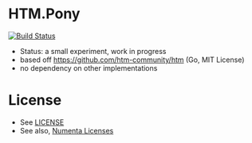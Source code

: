 # HTM.Pony

[![Build Status](https://travis-ci.org/d-led/htm.pony.svg?branch=master)](https://travis-ci.org/d-led/htm.pony)

- Status: a small experiment, work in progress
- based off https://github.com/htm-community/htm (Go, MIT License)
- no dependency on other implementations

# License

- See [LICENSE](LICENSE)
- See also, [Numenta Licenses](https://numenta.org/licenses/)
